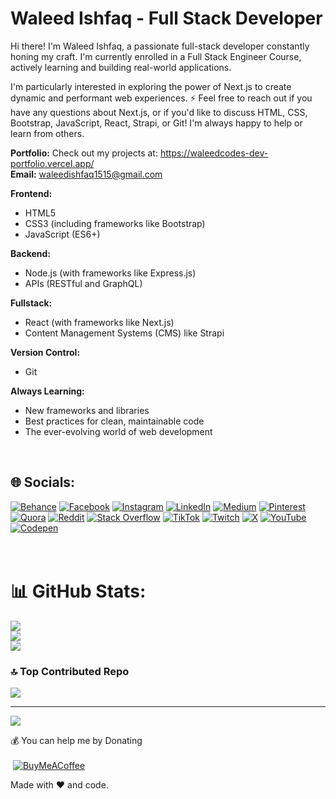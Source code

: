 #  Waleed Ishfaq - Full Stack Developer

Hi there!  I'm Waleed Ishfaq, a passionate full-stack developer constantly honing my craft. I'm currently enrolled in a Full Stack Engineer Course, actively learning and building real-world applications. ️

I'm particularly interested in exploring the power of Next.js to create dynamic and performant web experiences. ⚡️ Feel free to reach out if you have any questions about Next.js, or if you'd like to discuss HTML, CSS, Bootstrap, JavaScript, React, Strapi, or Git! I'm always happy to help or learn from others. 

**Portfolio:** Check out my projects at: https://waleedcodes-dev-portfolio.vercel.app/<br>
**Email:** waleedishfaq1515@gmail.com

**Frontend:**
* HTML5
* CSS3 (including frameworks like Bootstrap)
* JavaScript (ES6+)

**Backend:**
* Node.js (with frameworks like Express.js)
* APIs (RESTful and GraphQL)

**Fullstack:**
* React (with frameworks like Next.js)
* Content Management Systems (CMS) like Strapi

**Version Control:**
* Git

**Always Learning:**
* New frameworks and libraries
* Best practices for clean, maintainable code
* The ever-evolving world of web development

<br>

## 🌐 Socials:
[![Behance](https://img.shields.io/badge/Behance-1769ff?logo=behance&logoColor=white)](https://behance.net/waleedcodes) [![Facebook](https://img.shields.io/badge/Facebook-%231877F2.svg?logo=Facebook&logoColor=white)](https://facebook.com/waleedcodes) [![Instagram](https://img.shields.io/badge/Instagram-%23E4405F.svg?logo=Instagram&logoColor=white)](https://instagram.com/waleedcodes) [![LinkedIn](https://img.shields.io/badge/LinkedIn-%230077B5.svg?logo=linkedin&logoColor=white)](https://linkedin.com/in/waleedcodes) [![Medium](https://img.shields.io/badge/Medium-12100E?logo=medium&logoColor=white)](https://medium.com/@waleedcodes) [![Pinterest](https://img.shields.io/badge/Pinterest-%23E60023.svg?logo=Pinterest&logoColor=white)](https://pinterest.com/waleedcodes) [![Quora](https://img.shields.io/badge/Quora-%23B92B27.svg?logo=Quora&logoColor=white)](https://quora.com/profile/waleedcodes) [![Reddit](https://img.shields.io/badge/Reddit-%23FF4500.svg?logo=Reddit&logoColor=white)](https://reddit.com/user/waleedcodes) [![Stack Overflow](https://img.shields.io/badge/-Stackoverflow-FE7A16?logo=stack-overflow&logoColor=white)](https://stackoverflow.com/users/waleedcodes) [![TikTok](https://img.shields.io/badge/TikTok-%23000000.svg?logo=TikTok&logoColor=white)](https://tiktok.com/@https://www.tiktok.com/@waleedcodes) [![Twitch](https://img.shields.io/badge/Twitch-%239146FF.svg?logo=Twitch&logoColor=white)](https://twitch.tv/waleedcodes) [![X](https://img.shields.io/badge/X-black.svg?logo=X&logoColor=white)](https://x.com/waleedcodes) [![YouTube](https://img.shields.io/badge/YouTube-%23FF0000.svg?logo=YouTube&logoColor=white)](https://youtube.com/@waleedcodes) [![Codepen](https://img.shields.io/badge/Codepen-000000?style=for-the-badge&logo=codepen&logoColor=white)](https://codepen.io/waleedcodes) 
<br>
<br><br>

# 📊 GitHub Stats:
![](https://github-readme-stats.vercel.app/api?username=waleedcodes&theme=default&hide_border=false&include_all_commits=false&count_private=false)<br/>
![](https://github-readme-streak-stats.herokuapp.com/?user=waleedcodes&theme=default&hide_border=false)<br/>
![](https://github-readme-stats.vercel.app/api/top-langs/?username=waleedcodes&theme=default&hide_border=false&include_all_commits=false&count_private=false&layout=compact)

### 🔝 Top Contributed Repo
![](https://github-contributor-stats.vercel.app/api?username=waleedcodes&limit=5&theme=default&combine_all_yearly_contributions=true)

---
[![](https://visitcount.itsvg.in/api?id=waleedcodes&icon=0&color=12)](https://visitcount.itsvg.in)

<!-- Proudly created with GPRM ( https://gprm.itsvg.in ) -->

💰 You can help me by Donating<br><br>
 [![BuyMeACoffee](https://img.shields.io/badge/Buy%20Me%20a%20Coffee-ffdd00?style=for-the-badge&logo=buy-me-a-coffee&logoColor=black)](https://buymeacoffee.com/waleedcodes) 


Made with ❤️ and code. ‍
